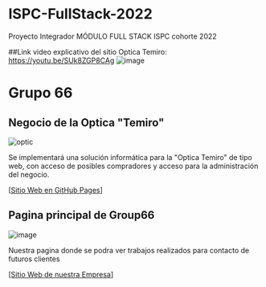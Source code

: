 # ISPC-FullStack-2022

Proyecto Integrador MÓDULO FULL STACK
ISPC cohorte 2022

##Link video explicativo del sitio Optica Temiro: https://youtu.be/SUk8ZGP8CAg
![image](https://user-images.githubusercontent.com/89482823/201524267-651ef43b-0813-454f-91b8-e05a87c259b8.png)


# Grupo 66

## Negocio de la Optica "Temiro"

![optic](https://i.postimg.cc/6QpvKh4p/una-optica-negocio.jpg)

Se implementará una solución informática para la "Optica Temiro" de tipo web, 
con acceso de posibles compradores y acceso para la administración del negocio.


[[Sitio Web en GitHub Pages](https://mariog130.github.io/ISPC-FullStack-2022/frontend/)]


## Pagina principal de Group66

![image](https://user-images.githubusercontent.com/89482823/201473089-f32be64d-216f-4f4f-bc49-a9d1c908e52b.png)

Nuestra pagina donde se podra ver trabajos realizados para contacto de futuros clientes


[[Sitio Web de nuestra Empresa](https://grouptech66.mywire.org/)]



